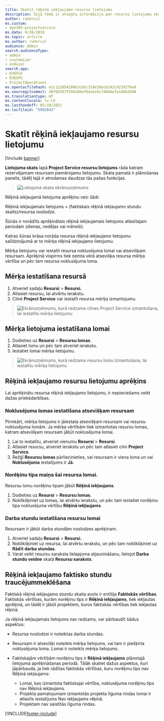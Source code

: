 ```yaml
---
title: Skatīt rēķinā iekļaujamo resursu lietojumu
description: Šajā tēmā ir sniegta informācija par resursu lietojuma skatu.
author: ruhercul
ms.custom:
- dyn365-projectservice
ms.date: 9/26/2019
ms.topic: article
ms.author: ruhercul
audience: Admin
search.audienceType:
- admin
- customizer
- enduser
search.app:
- D365CE
- D365PS
- ProjectOperations
ms.openlocfilehash: e1c123854209b3cb5c310e3bbcb242c9219279a8
ms.sourcegitcommit: 40f68387f594180af64a5e5c748b6efa188bd300
ms.translationtype: HT
ms.contentlocale: lv-LV
ms.lasthandoff: 05/10/2021
ms.locfileid: "5992843"
---
```

# <a name="view-chargeable-utilization-for-resources"></a>Skatīt rēķinā iekļaujamo resursu lietojumu

[!include [banner](../includes/psa-now-project-operations.md)]
 
**Lietojuma skats** lapā **Project Service resursu lietojums** rāda katram rezervējamam resursam piemērojamu lietojumu. Skata pamatā ir plānošanas panelis, tādēļ tajā ir atrodamas daudzas tās pašas funkcijas.

> ![Lietojuma skata ekrānuzņēmums](media/FAQ-utilization-1.png)
 

Rēķinā iekļaujamā lietojuma aprēķinu veic šādi:

   Rēķinā iekļaujamais lietojums = (faktiskais rēķinā iekļaujamo stundu skaits)/resursa noslodze.

Šūnās ir norādīts aprēķinātais rēķinā iekļaujamais lietojums atlasītajam periodam (dienas, nedēļas vai mēneši).

Katras šūnas krāsa norāda resursa rēķinā iekļaujamo lietojumu salīdzinājumā ar to mērķa rēķinā iekļaujamo lietojumu. 

Mērķa lietojumu var iestatīt resursa noklusējuma lomai vai atsevišķam resursam. Aprēķinā vispirms tiek ņemta vērā atsevišķa resursa mērķa vērtība un pēc tam resursa noklusējuma loma.

## <a name="set-target-on-a-resource"></a>Mērķa iestatīšana resursā

1. Atveriet sadaļu **Resursi** \> **Resursi.** 
2. Atlasiet resursu, lai atvērtu ierakstu. 
3. Cilnē **Project Service** var iestatīt resursa mērķa izmantojumu.

> ![Ekrānuzņēmums, kurā redzama cilnes Project Service izmantošana, lai iestatītu mērķa lietojumu](media/FAQ-utilization-2.png)
 
## <a name="set-target-utilization-on-a-role"></a>Mērķa lietojuma iestatīšana lomai

1. Dodieties uz **Resursi** \> **Resursu lomas**. 
2. Atlasiet lomu un pēc tam atveriet ierakstu. 
3. Iestatiet lomai mērķa lietojumu.

> ![Ekrānuzņēmums, kurā redzama resursu lomu izmantošana, lai iestatītu mērķa lietojumu](media/FAQ-utilization-3.png)
 
## <a name="calculate-chargeable-utilization-for-a-resource"></a>Rēķinā iekļaujamo resursu lietojumu aprēķins

Lai aprēķinātu resursa rēķinā iekļaujamo lietojumu, ir nepieciešams veikt dažas priekšdarbības. 

### <a name="set-default-role-for-individual-resource"></a>Noklusējuma lomas iestatīšana atsevišķam resursam

Pirmkārt, mērķa lietojums ir jāiestata atsevišķam resursam vai resursu noklusējuma lomām. Ja mērķa vērtībām tiek izmantotas resursu lomas, katram atsevišķam resursam jābūt noklusējuma lomai. 

1. Lai to iestatītu, atveriet vienumu **Resursi** \> **Resursi**. 
2. Atlasiet resursu, atveriet ierakstu un pēc tam atlasiet cilni **Project Service**. 
3. Režģī **Resursu lomas** pārliecinieties, vai resursam ir viena loma un vai **Noklusējuma** iestatījums ir **Jā.**
 
### <a name="change-billing-type-for-resource-role"></a>Norēķinu tipa maiņa šai resursa lomai.

Resursu lomu norēķinu tipam jābūt **Rēķinā iekļaujams**. 

1. Dodieties uz **Resursi** \> **Resursu lomas**. 
2. Noklikšķiniet uz lomas, lai atvērtu ierakstu, un pēc tam iestatiet norēķinu tipa noklusējuma vērtību **Rēķinā iekļaujams**.

### <a name="set-working-hours-for-resource-role"></a>Darba stundu iestatīšana resursu lomai
 
Resursam ir jābūt darba stundām noslodzes aprēķinam. 

1. Atveriet sadaļu **Resursi** \> **Resursi.** 
2. Noklikšķiniet uz resursa, lai atvērtu ierakstu, un pēc tam noklikšķiniet uz **Rādīt darba stundas**. 
3. Varat veikt resursu saraksta lielapjoma atjaunināšanu, lietojot **Darba stundu veidne** skatā **Resursu saraksts**.

## <a name="troubleshooting-chargeable-actual-hours"></a>Rēķinā iekļaujamo faktisko stundu traucējummeklēšana

Faktiskā rēķinā iekļaujamo stundu skaita avots ir entītija **Faktiskās vērtības**. Faktiskās vērtības, kurām norēķinu tips ir **Rēķinā iekļaujams**, tiek iekļautas aprēķinā, un tādēļ ir jābūt projektiem, kuros faktiskās vērtības tiek iekļautas rēķinā.

Ja rēķinā iekļaujamais lietojums nav redzams, var pārbaudīt šādus aspektus:

- Resursa noslodzei ir noteiktas darba stundas.
- Resursam ir atsevišķi noteikts mērķa lietojums, vai tam ir piešķirta noklusējuma loma. Lomai ir noteikts mērķa lietojums.
- Faktiskajām vērtībām norēķinu tips ir **Rēķinā iekļaujams** plānotajā lietojuma aprēķināšanas periodā. Tālāk skatiet dažus aspektus, kuri jāpārbauda, ja tiek rādītas faktiskās vērtības, kuru norēķinu tips nav Rēķinā iekļaujams:

  - Lomai, kas izmantota faktiskajai vērtība, noklusējuma norēķinu tips nav Rēķinā iekļaujams.
  - Projekta pamatojumam izmantotās projekta līguma rindas lomai ir atlasīts iestatījums Nav iekļaujams rēķinā.
  - Projektam nav saistītās līguma rindas.



[!INCLUDE[footer-include](../includes/footer-banner.md)]